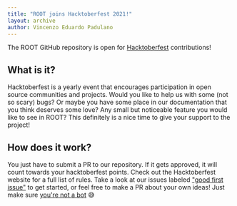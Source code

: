 ```yaml
---
title: "ROOT joins Hacktoberfest 2021!"
layout: archive
author: Vincenzo Eduardo Padulano
---
```


The ROOT GitHub repository is open for [Hacktoberfest](https://hacktoberfest.digitalocean.com/) contributions!

## What is it?

Hacktoberfest is a yearly event that encourages participation in open source communities and projects. Would you like to
help us with some (not so scary) bugs? Or maybe you have some place in our documentation that you think deserves some
love? Any small but noticeable feature you would like to see in ROOT? This definitely is a nice time to give your
support to the project!

## How does it work?

You just have to submit a PR to our repository. If it gets approved, it will count towards your hacktoberfest points.
Check out the Hacktoberfest website for a full list of rules. Take a look at our issues labeled ["good first issue"](https://github.com/root-project/root/issues?q=is%3Aopen+is%3Aissue+label%3A%22good+first+issue%22) to get started, or feel free to make a
PR about your own ideas! Just make sure [you're not a bot](https://github.com/root-project/root/pull/6534/files) 😅
